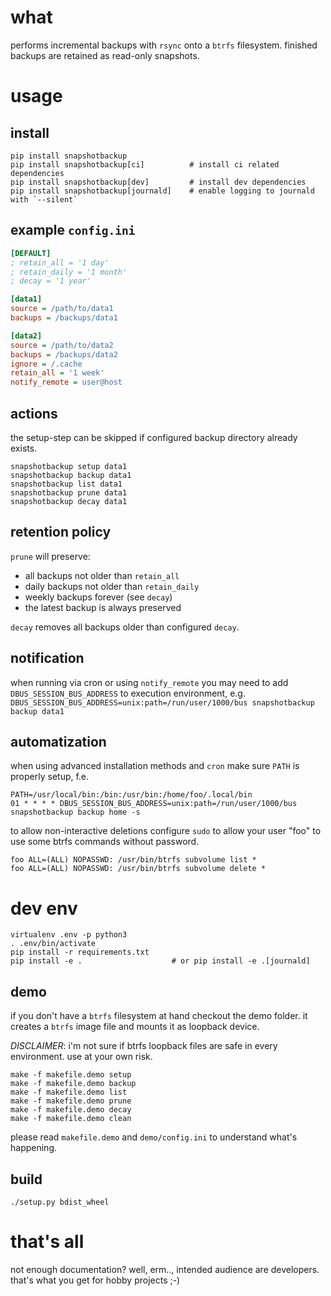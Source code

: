 what
==

performs incremental backups with `rsync` onto a `btrfs` filesystem.
finished backups are retained as read-only snapshots.


usage
==

install
--

```commandline
pip install snapshotbackup
pip install snapshotbackup[ci]          # install ci related dependencies
pip install snapshotbackup[dev]         # install dev dependencies
pip install snapshotbackup[journald]    # enable logging to journald with `--silent`
```


example `config.ini`
--

```ini
[DEFAULT]
; retain_all = '1 day'
; retain_daily = '1 month'
; decay = '1 year'

[data1]
source = /path/to/data1
backups = /backups/data1

[data2]
source = /path/to/data2
backups = /backups/data2
ignore = /.cache
retain_all = '1 week'
notify_remote = user@host
```


actions
--

the setup-step can be skipped if configured backup directory already exists.

```commandline
snapshotbackup setup data1
snapshotbackup backup data1
snapshotbackup list data1
snapshotbackup prune data1
snapshotbackup decay data1
```


retention policy
--

`prune` will preserve:
-   all backups not older than `retain_all`
-   daily backups not older than `retain_daily`
-   weekly backups forever (see `decay`)
-   the latest backup is always preserved

`decay` removes all backups older than configured `decay`.


notification
--

when running via cron or using `notify_remote` you may need to add
`DBUS_SESSION_BUS_ADDRESS` to execution environment, e.g.
`DBUS_SESSION_BUS_ADDRESS=unix:path=/run/user/1000/bus snapshotbackup backup data1`


automatization
--

when using advanced installation methods and `cron` make sure `PATH` is
properly setup, f.e.

```
PATH=/usr/local/bin:/bin:/usr/bin:/home/foo/.local/bin
01 * * * * DBUS_SESSION_BUS_ADDRESS=unix:path=/run/user/1000/bus snapshotbackup backup home -s
```

to allow non-interactive deletions configure `sudo` to allow your user "foo"
to use some btrfs commands without password.

```sudoers
foo ALL=(ALL) NOPASSWD: /usr/bin/btrfs subvolume list *
foo ALL=(ALL) NOPASSWD: /usr/bin/btrfs subvolume delete *
```


dev env
==

```commandline
virtualenv .env -p python3
. .env/bin/activate
pip install -r requirements.txt
pip install -e .                    # or pip install -e .[journald]
```


demo
--

if you don't have a `btrfs` filesystem at hand checkout the demo folder.
it creates a `btrfs` image file and mounts it as loopback device.

*DISCLAIMER*: i'm not sure if btrfs loopback files are safe in every environment. use at your own risk.

```commandline
make -f makefile.demo setup
make -f makefile.demo backup
make -f makefile.demo list
make -f makefile.demo prune
make -f makefile.demo decay
make -f makefile.demo clean
```

please read `makefile.demo` and `demo/config.ini` to understand what's happening.


build
--

```commandline
./setup.py bdist_wheel
```


that's all
==

not enough documentation? well, erm.., intended audience are developers.
that's what you get for hobby projects ;-)
